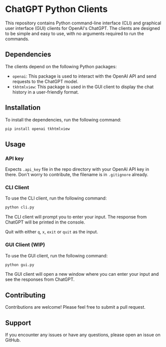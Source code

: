 # ChatGPT Python Clients

This repository contains Python command-line interface (CLI) and graphical user interface (GUI) clients
for OpenAI's ChatGPT. The clients are designed to be simple and easy to use, with no arguments required
to run the commands.

## Dependencies

The clients depend on the following Python packages:

- `openai`: This package is used to interact with the OpenAI API and send requests to the ChatGPT model.
- `tkhtmlview`: This package is used in the GUI client to display the chat history in a user-friendly format.

## Installation

To install the dependencies, run the following command:

```bash
pip install openai tkhtmlview
```

## Usage

### API key

Expects `.api_key` file in the repo directory with your OpenAI API key in there. Don't worry to contribute,
the filename is in `.gitignore` already.

### CLI Client

To use the CLI client, run the following command:

```bash
python cli.py
```

The CLI client will prompt you to enter your input. The response from ChatGPT will be printed in the console.

Quit with either `q`, `x`, `exit` or `quit` as the input.

### GUI Client (WIP)

To use the GUI client, run the following command:

```bash
python gui.py
```

The GUI client will open a new window where you can enter your input and see the responses from ChatGPT.

## Contributing

Contributions are welcome! Please feel free to submit a pull request.

## Support

If you encounter any issues or have any questions, please open an issue on GitHub.
